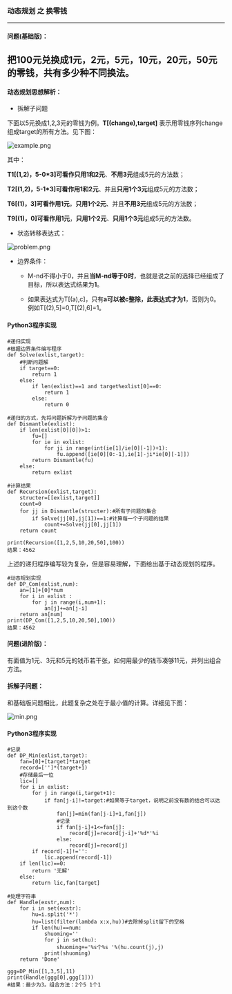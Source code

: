### 动态规划 之 换零钱
------------------------

#### 问题(基础版)：
把100元兑换成1元，2元，5元，10元，20元，50元的零钱，共有多少种不同换法。
-----------------------------

#### 动态规划思想解析：
+ 拆解子问题

下面以5元换成1,2,3元的零钱为例。**T[(change),target]** 表示用零钱序列change组成target的所有方法。见下图：

![example.png](http://upload-images.jianshu.io/upload_images/4734220-24afb25a0cdc28b6.png?imageMogr2/auto-orient/strip%7CimageView2/2/w/1240)

其中：

**T1[(1,2)，5-0\*3]**可看作**只用1和2元**、**不用3元**组成5元的方法数；

**T2[(1,2)，5-1\*3]**可看作**用1和2元**、并且**只用1个3元**组成5元的方法数；

**T6[(1)，3]**可看作**用1元**，**只用1个2元**、并且**不用3元**组成5元的方法数；

**T9[(1)，0]**可看作**用1元**，**只用1个2元**、**只用1个3元**组成5元的方法数。

+ 状态转移表达式：

![problem.png](http://upload-images.jianshu.io/upload_images/4734220-bb05af6049f50c53.png?imageMogr2/auto-orient/strip%7CimageView2/2/w/1240)

+ 边界条件：

    - M-nd不得小于0，并且**当M-nd等于0时**，也就是说之前的选择已经组成了目标，所以表达式结果为**1**。

    - 如果表达式为T[(a),c]，只有**a可以被c整除，此表达式才为1**，否则为0。例如T[(2),5]=0,T[(2),6]=1。

#### Python3程序实现

```
#递归实现
#根据边界条件编写程序
def Solve(exlist,target):
    #判断问题解
    if target==0:
        return 1
    else:
        if len(exlist)==1 and target%exlist[0]==0:
            return 1
        else:
            return 0

#递归的方式，先将问题拆解为子问题的集合 
def Dismantle(exlist):
    if len(exlist[0][0])>1:
        fu=[]
        for ie in exlist:
            for ji in range(int(ie[1]/ie[0][-1])+1):
                fu.append([ie[0][0:-1],ie[1]-ji*ie[0][-1]])
        return Dismantle(fu)
    else:
        return exlist

#计算结果
def Recursion(exlist,target):
    structer=[[exlist,target]]
    count=0
    for jj in Dismantle(structer):#所有子问题的集合
        if Solve(jj[0],jj[1])==1:#计算每一个子问题的结果
            count+=Solve(jj[0],jj[1])
    return count

print(Recursion([1,2,5,10,20,50],100))
结果：4562
```

上述的递归程序编写较为复杂，但是容易理解，下面给出基于动态规划的程序。

```
#动态规划实现
def DP_Com(exlist,num):
    an=[1]+[0]*num
    for i in exlist :
        for j in range(i,num+1):
            an[j]+=an[j-i]
    return an[num]
print(DP_Com([1,2,5,10,20,50],100))
结果：4562
```

#### 问题(进阶版)：

有面值为1元、3元和5元的钱币若干张，如何用最少的钱币凑够11元，并列出组合方法。

#### 拆解子问题：

和基础版问题相比，此题复杂之处在于最小值的计算。详细见下图：

![min.png](http://upload-images.jianshu.io/upload_images/4734220-223c5062e56a99cc.png?imageMogr2/auto-orient/strip%7CimageView2/2/w/1240)

#### Python3程序实现
```
#记录
def DP_Min(exlist,target):
    fan=[0]+[target]*target
    record=['']*(target+1)
    #存储最后一位
    lic=[]
    for i in exlist:
        for j in range(i,target+1):
            if fan[j-i]!=target:#如果等于target，说明之前没有数的结合可以达到这个数
                fan[j]=min(fan[j-i]+1,fan[j])
                #记录
                if fan[j-i]+1<=fan[j]:
                    record[j]=record[j-i]+'%d*'%i
                else:
                    record[j]=record[j]
        if record[-1]!='':
            lic.append(record[-1])
    if len(lic)==0:
        return '无解'
    else:
        return lic,fan[target]

#处理字符串
def Handle(exstr,num):
    for i in set(exstr):
        hu=i.split('*')
        hu=list(filter(lambda x:x,hu))#去除掉split留下的空格
        if len(hu)==num:
            shuoming=''
            for j in set(hu):
                shuoming+='%s个%s '%(hu.count(j),j)
            print(shuoming)
    return 'Done'

ggg=DP_Min([1,3,5],11)
print(Handle(ggg[0],ggg[1]))
#结果：最少为3。组合方法：2个5 1个1 
```

